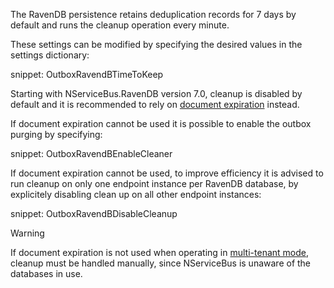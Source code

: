 The RavenDB persistence retains deduplication records for 7 days by default and runs the cleanup operation every minute.

These settings can be modified by specifying the desired values in the settings dictionary:

snippet: OutboxRavendBTimeToKeep

Starting with NServiceBus.RavenDB version 7.0, cleanup is disabled by default and it is recommended to rely on [document expiration](https://ravendb.net/docs/article-page/latest/csharp/server/extensions/expiration) instead.

If document expiration cannot be used it is possible to enable the outbox purging by specifying:

snippet: OutboxRavendBEnableCleaner

If document expiration cannot be used, to improve efficiency it is advised to run cleanup on only one endpoint instance per RavenDB database, by explicitely disabling clean up on all other endpoint instances:

snippet: OutboxRavendBDisableCleanup

> [!WARNING]
> If document expiration is not used when operating in [multi-tenant mode](/persistence/ravendb/#multi-tenant-support), cleanup must be handled manually, since NServiceBus is unaware of the databases in use.
